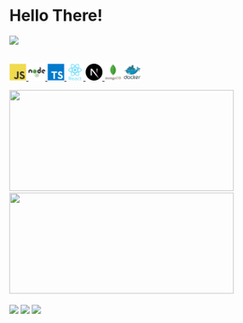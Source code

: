 <h1>Hello There!</h1>

<img src="https://media.giphy.com/media/l1KugPr0wJONnqhpK/giphy.gif"/>

<div><br>

<p align="left"> 
 <a href="https://developer.mozilla.org/en-US/docs/Web/JavaScript" target="_blank" rel="noreferrer"> <img src="https://raw.githubusercontent.com/devicons/devicon/master/icons/javascript/javascript-original.svg" alt="javascript" width="30" height="30"/> </a>
 <a href="https://nodejs.org" target="_blank" rel="noreferrer"> <img src="https://raw.githubusercontent.com/devicons/devicon/master/icons/nodejs/nodejs-original-wordmark.svg" alt="nodejs" width="30" height="30"/> </a>
 <a href="https://www.typescriptlang.org/" target="_blank" rel="noreferrer"> <img src="https://raw.githubusercontent.com/devicons/devicon/master/icons/typescript/typescript-original.svg" alt="typescript" width="30" height="30"/>
 </a> <a href="https://reactjs.org/" target="_blank" rel="noreferrer"> <img src="https://raw.githubusercontent.com/devicons/devicon/master/icons/react/react-original-wordmark.svg" alt="react" width="30" height="30"/> </a> 
 <a href="https://nextjs.org/" target="_blank" rel="noreferrer"> <img src="https://raw.githubusercontent.com/devicons/devicon/master/icons/nextjs/nextjs-original.svg" alt="nextJs" width="30" height="30"/> </a> 
<a href="https://www.mongodb.com/" target="_blank" rel="noreferrer"> <img src="https://raw.githubusercontent.com/devicons/devicon/master/icons/mongodb/mongodb-original-wordmark.svg" alt="mongodb" width="30" height="30"/></a>
<a href="https://www.docker.com/" target="_blank" rel="noreferrer"> <img src="https://raw.githubusercontent.com/devicons/devicon/master/icons/docker/docker-original-wordmark.svg" alt="docker" width="30" height="30"/></a>



<div style="display: inline_block">
<img height="180em" width="400em" src="https://github-readme-stats.vercel.app/api?username=carinaroberta&show_icons=true&theme=tokyonight&include_all_commits=true&count_private=true"/>
<img height="180em" width="400em" src="https://github-readme-stats.vercel.app/api/top-langs/?username=carinaroberta&layout=compact&langs_count=16&theme=tokyonight"/>
</div>

<div><br>
  <a href="https://www.linkedin.com/in/carina-roberta/" target="_blank"><img src="https://img.shields.io/badge/LinkedIn-0077B5?style=for-the-badge&logo=linkedin&logoColor=white" target="_blank"></a>
  <a href="https://discord.com/Carina#3254" target="_blank"><img src="https://img.shields.io/badge/Discord-7289DA?style=for-the-badge&logo=discord&logoColor=white" target="_blank"></a>
 

 <img width="0" src="https://visitor-badge.glitch.me/badge?page_id=CarinaRoberta.visitor-badge"/>
